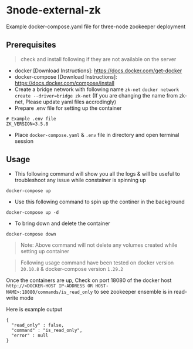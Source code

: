 # 3node-external-zk


Example docker-compose.yaml file for three-node zookeeper deployment

## Prerequisites
> check and install following if they are not available on the server
- docker  [Download Instructions]: <https://docs.docker.com/get-docker>
- docker-compose [Download Instructions]: <https://docs.docker.com/compose/install>
- Create a bridge network with following name `zk-net` `docker network create --driver=bridge zk-net` (If you are changing the name from zk-net, Please update yaml files accrodingly)
- Prepare .env file for setting up the container
```
# Example .env file
ZK_VERSION=3.5.8
```
- Place `docker-compose.yaml` & `.env` file in directory and open terminal session

## Usage
- This following command will show you all the logs & will be useful to troubleshoot any issue while constainer is spinning up
```
docker-compose up 
```
- Use this following command to spin up the continer in the background
```
docker-compose up -d
```
- To bring down and delete the container 
```
docker-compose down
```
> Note: Above command will not delete any volumes created while setting up container

> Following usage command have been tested on docker version `20.10.8` & docker-compose version `1.29.2`

Once the containers are up, Check on port 18080 of the docker host `http://<DOCKER-HOST IP-ADDRESS OR HOST-NAME>:18080/commands/is_read_only` to see zookeeper ensemble is in read-write mode

Here is example output
```
{
  "read_only" : false,
  "command" : "is_read_only",
  "error" : null
}
```